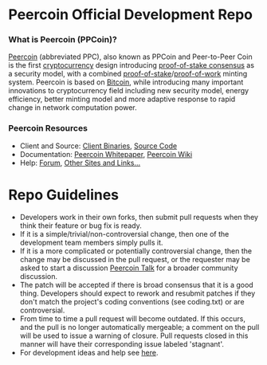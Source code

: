 
Peercoin Official Development Repo
==================================

### What is Peercoin (PPCoin)?
[Peercoin](http://peercoin.net/) (abbreviated PPC), also known as PPCoin and Peer-to-Peer Coin is the first [cryptocurrency](https://en.wikipedia.org/wiki/Cryptocurrency) design introducing [proof-of-stake consensus](http://peercoin.net/bin/peercoin-paper.pdf) as a security model, with a combined [proof-of-stake](http://peercoin.net/bin/peercoin-paper.pdf)/[proof-of-work](https://en.wikipedia.org/wiki/Proof-of-work_system) minting system. Peercoin is based on [Bitcoin](http://bitcoin.org/en/), while introducing many important innovations to cryptocurrency field including new security model, energy efficiency, better minting model and more adaptive response to rapid change in network computation power.

### Peercoin Resources
* Client and Source:
[Client Binaries](http://sourceforge.net/projects/ppcoin/files/),
[Source Code](https://github.com/ppcoin/ppcoin)
* Documentation: [Peercoin Whitepaper](http://peercoin.net/bin/peercoin-paper.pdf),
[Peercoin Wiki](https://github.com/ppcoin/ppcoin/wiki)
* Help: 
[Forum](http://www.peercointalk.org/),
[Other Sites and Links...](http://www.peercointalk.org/index.php?topic=4.0;topicseen)

Repo Guidelines
================================

* Developers work in their own forks, then submit pull requests when they think their feature or bug fix is ready.
* If it is a simple/trivial/non-controversial change, then one of the development team members simply pulls it.
* If it is a more complicated or potentially controversial change, then the change may be discussed in the pull request, or the requester may be asked to start a discussion [Peercoin Talk](http://www.peercointalk.org/) for a broader community discussion. 
* The patch will be accepted if there is broad consensus that it is a good thing. Developers should expect to rework and resubmit patches if they don't match the project's coding conventions (see coding.txt) or are controversial.
* From time to time a pull request will become outdated. If this occurs, and the pull is no longer automatically mergeable; a comment on the pull will be used to issue a warning of closure.  Pull requests closed in this manner will have their corresponding issue labeled 'stagnant'.
* For development ideas and help see [here](http://www.peercointalk.org/index.php?board=10.0).
